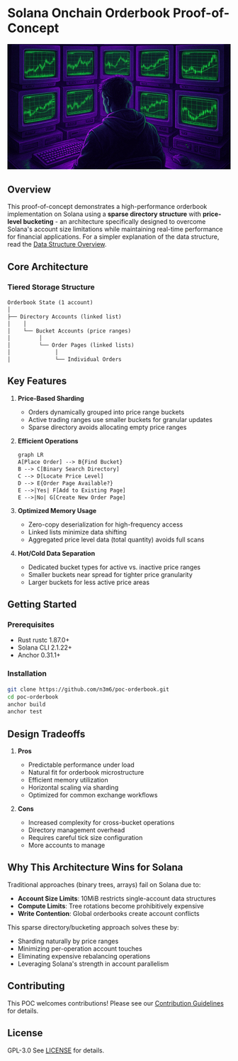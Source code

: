 # Solana Onchain Orderbook Proof-of-Concept

<img src="./docs/hacker-trader.jpg" alt="drawing" width="830"/>

## Overview

This proof-of-concept demonstrates a high-performance orderbook implementation on Solana using a **sparse directory 
structure** with **price-level bucketing** - an architecture specifically designed to overcome Solana's account size 
limitations while maintaining real-time performance for financial applications. For a simpler explanation of the 
data structure, read the [Data Structure Overview](docs/data-structure.md).

## Core Architecture

### Tiered Storage Structure

```
Orderbook State (1 account)
│
├── Directory Accounts (linked list)
│    │
│    └── Bucket Accounts (price ranges)
│         │
│         └── Order Pages (linked lists)
│              │
│              └── Individual Orders
```

## Key Features

1. **Price-Based Sharding**
    - Orders dynamically grouped into price range buckets
    - Active trading ranges use smaller buckets for granular updates
    - Sparse directory avoids allocating empty price ranges

2. **Efficient Operations**
   ```mermaid
   graph LR
   A[Place Order] --> B{Find Bucket}
   B --> C[Binary Search Directory]
   C --> D[Locate Price Level]
   D --> E{Order Page Available?}
   E -->|Yes| F[Add to Existing Page]
   E -->|No| G[Create New Order Page]
   ```

3. **Optimized Memory Usage**
    - Zero-copy deserialization for high-frequency access
    - Linked lists minimize data shifting
    - Aggregated price level data (total quantity) avoids full scans

4. **Hot/Cold Data Separation**
    - Dedicated bucket types for active vs. inactive price ranges
    - Smaller buckets near spread for tighter price granularity
    - Larger buckets for less active price areas

## Getting Started

### Prerequisites
- Rust rustc 1.87.0+
- Solana CLI 2.1.22+
- Anchor 0.31.1+

### Installation
```bash
git clone https://github.com/n3m6/poc-orderbook.git
cd poc-orderbook
anchor build
anchor test
```

## Design Tradeoffs

1. **Pros**
    - Predictable performance under load
    - Natural fit for orderbook microstructure
    - Efficient memory utilization
    - Horizontal scaling via sharding
    - Optimized for common exchange workflows

2. **Cons**
    - Increased complexity for cross-bucket operations
    - Directory management overhead
    - Requires careful tick size configuration
    - More accounts to manage

## Why This Architecture Wins for Solana

Traditional approaches (binary trees, arrays) fail on Solana due to:
- **Account Size Limits**: 10MiB restricts single-account data structures
- **Compute Limits**: Tree rotations become prohibitively expensive
- **Write Contention**: Global orderbooks create account conflicts

This sparse directory/bucketing approach solves these by:
- Sharding naturally by price ranges
- Minimizing per-operation account touches
- Eliminating expensive rebalancing operations
- Leveraging Solana's strength in account parallelism

## Contributing

This POC welcomes contributions! Please see our [Contribution Guidelines](CONTRIBUTING.md) for details.

## License

GPL-3.0 See [LICENSE](LICENSE) for details.
